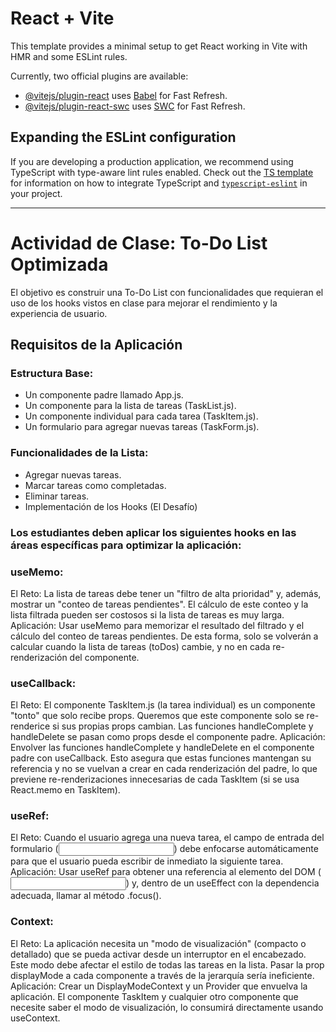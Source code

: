 # React + Vite

This template provides a minimal setup to get React working in Vite with HMR and some ESLint rules.

Currently, two official plugins are available:

* [@vitejs/plugin-react](https://github.com/vitejs/vite-plugin-react/blob/main/packages/plugin-react) uses [Babel](https://babeljs.io/) for Fast Refresh.
* [@vitejs/plugin-react-swc](https://github.com/vitejs/vite-plugin-react/blob/main/packages/plugin-react-swc) uses [SWC](https://swc.rs/) for Fast Refresh.

## Expanding the ESLint configuration

If you are developing a production application, we recommend using TypeScript with type-aware lint rules enabled.
Check out the [TS template](https://github.com/vitejs/vite/tree/main/packages/create-vite/template-react-ts) for information on how to integrate TypeScript and [`typescript-eslint`](https://typescript-eslint.io) in your project.

---

# Actividad de Clase: To-Do List Optimizada
El objetivo es construir una To-Do List con funcionalidades que requieran el uso de los hooks vistos en clase para mejorar el rendimiento y la experiencia de usuario.


## Requisitos de la Aplicación
### Estructura Base:
- Un componente padre llamado App.js.
- Un componente para la lista de tareas (TaskList.js).
- Un componente individual para cada tarea (TaskItem.js).
- Un formulario para agregar nuevas tareas (TaskForm.js).
### Funcionalidades de la Lista:
- Agregar nuevas tareas.
- Marcar tareas como completadas.
- Eliminar tareas.
- Implementación de los Hooks (El Desafío)

### Los estudiantes deben aplicar los siguientes hooks en las áreas específicas para optimizar la aplicación:

### useMemo:
El Reto: La lista de tareas debe tener un "filtro de alta prioridad" y, además, mostrar un "conteo de tareas pendientes". El cálculo de este conteo y la lista filtrada pueden ser costosos si la lista de tareas es muy larga.
Aplicación: Usar useMemo para memorizar el resultado del filtrado y el cálculo del conteo de tareas pendientes. De esta forma, solo se volverán a calcular cuando la lista de tareas (toDos) cambie, y no en cada re-renderización del componente.

### useCallback:
El Reto: El componente TaskItem.js (la tarea individual) es un componente "tonto" que solo recibe props. Queremos que este componente solo se re-renderice si sus propias props cambian. Las funciones handleComplete y handleDelete se pasan como props desde el componente padre.
Aplicación: Envolver las funciones handleComplete y handleDelete en el componente padre con useCallback. Esto asegura que estas funciones mantengan su referencia y no se vuelvan a crear en cada renderización del padre, lo que previene re-renderizaciones innecesarias de cada TaskItem (si se usa React.memo en TaskItem).

### useRef:
El Reto: Cuando el usuario agrega una nueva tarea, el campo de entrada del formulario (<input>) debe enfocarse automáticamente para que el usuario pueda escribir de inmediato la siguiente tarea.
Aplicación: Usar useRef para obtener una referencia al elemento del DOM (<input>) y, dentro de un useEffect con la dependencia adecuada, llamar al método .focus().

### Context:
El Reto: La aplicación necesita un "modo de visualización" (compacto o detallado) que se pueda activar desde un interruptor en el encabezado. Este modo debe afectar el estilo de todas las tareas en la lista. Pasar la prop displayMode a cada componente a través de la jerarquía sería ineficiente.
Aplicación: Crear un DisplayModeContext y un Provider que envuelva la aplicación. El componente TaskItem y cualquier otro componente que necesite saber el modo de visualización, lo consumirá directamente usando useContext.
